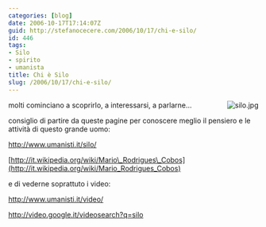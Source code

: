```yaml
---
categories: [blog]
date: 2006-10-17T17:14:07Z
guid: http://stefanocecere.com/2006/10/17/chi-e-silo/
id: 446
tags:
- Silo
- spirito
- umanista
title: Chi è Silo
slug: /2006/10/17/chi-e-silo/
---
```


<img align="right" alt="silo.jpg" id="image445" title="silo.jpg" src="http://stefanocecere.com/wp-content/uploads/sites/3/2006/10/silo.jpg" />molti cominciano a scoprirlo, a interessarsi, a parlarne…

consiglio di partire da queste pagine per conoscere meglio il pensiero e le attività di questo grande uomo:

<http://www.umanisti.it/silo/>

[http://it.wikipedia.org/wiki/Mario\_Rodrigues\_Cobos](http://it.wikipedia.org/wiki/Mario_Rodrigues_Cobos)

e di vederne soprattuto i video:

<http://www.umanisti.it/video/>

<http://video.google.it/videosearch?q=silo>